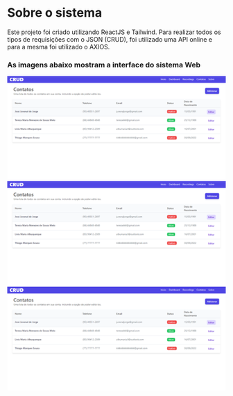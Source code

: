# Sobre o sistema

Este projeto foi criado utilizando ReactJS e Tailwind. Para realizar todos os tipos de requisições com o JSON (CRUD), foi utilizado uma API online e para a mesma foi utilizado o AXIOS.

### As imagens abaixo mostram a interface do sistema Web

![Captura de Tela da Interface do Sistema CRUD](imgs/captura1.png)
![Captura de Tela da Interface do Sistema CRUD](imgs/captura1.png)
![Captura de Tela da Interface do Sistema CRUD](imgs/captura1.png)
